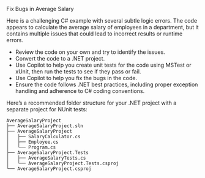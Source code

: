 Fix Bugs in Average Salary

Here is a challenging C# example with several subtle logic errors. The code appears to calculate the average salary of employees in a department, but it contains multiple issues that could lead to incorrect results or runtime errors.

- Review the code on your own and try to identify the issues.
- Convert the code to a .NET project.
- Use Copilot to help you create unit tests for the code using MSTest or xUnit, then run the tests to see if they pass or fail.
- Use Copilot to help you fix the bugs in the code.
- Ensure the code follows .NET best practices, including proper exception handling and adherence to C# coding conventions.

Here’s a recommended folder structure for your .NET project with a separate project for NUnit tests:

```
AverageSalaryProject
├── AverageSalaryProject.sln
├── AverageSalaryProject
│   ├── SalaryCalculator.cs
│   ├── Employee.cs
│   └── Program.cs
├── AverageSalaryProject.Tests
│   ├── AverageSalaryTests.cs
│   └── AverageSalaryProject.Tests.csproj
└── AverageSalaryProject.csproj
```